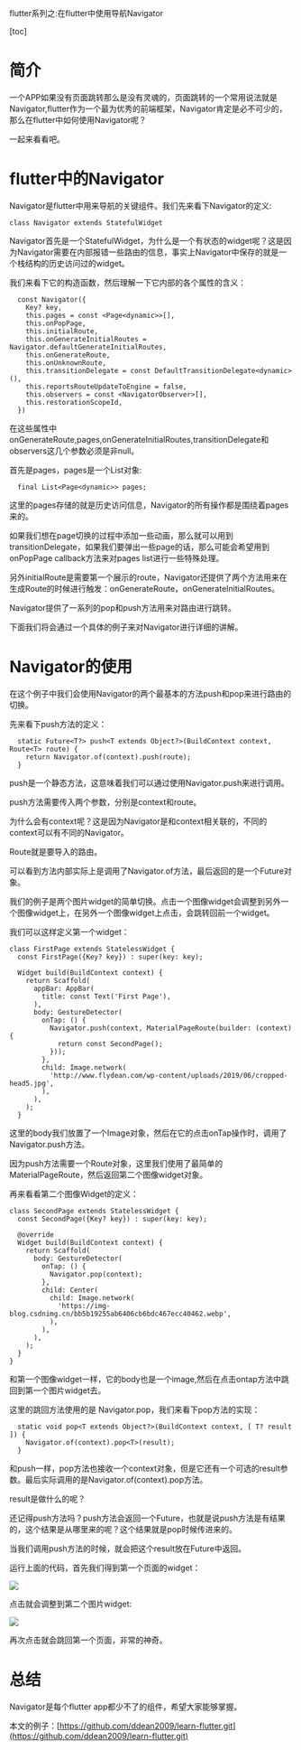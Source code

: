 flutter系列之:在flutter中使用导航Navigator

[toc]

# 简介

一个APP如果没有页面跳转那么是没有灵魂的，页面跳转的一个常用说法就是Navigator,flutter作为一个最为优秀的前端框架，Navigator肯定是必不可少的，那么在flutter中如何使用Navigator呢？

一起来看看吧。

# flutter中的Navigator

Navigator是flutter中用来导航的关键组件。我们先来看下Navigator的定义:

```
class Navigator extends StatefulWidget
```

Navigator首先是一个StatefulWidget，为什么是一个有状态的widget呢？这是因为Navigator需要在内部报错一些路由的信息，事实上Navigator中保存的就是一个栈结构的历史访问过的widget。

我们来看下它的构造函数，然后理解一下它内部的各个属性的含义：

```
  const Navigator({
    Key? key,
    this.pages = const <Page<dynamic>>[],
    this.onPopPage,
    this.initialRoute,
    this.onGenerateInitialRoutes = Navigator.defaultGenerateInitialRoutes,
    this.onGenerateRoute,
    this.onUnknownRoute,
    this.transitionDelegate = const DefaultTransitionDelegate<dynamic>(),
    this.reportsRouteUpdateToEngine = false,
    this.observers = const <NavigatorObserver>[],
    this.restorationScopeId,
  })
```

在这些属性中onGenerateRoute,pages,onGenerateInitialRoutes,transitionDelegate和observers这几个参数必须是非null。

首先是pages，pages是一个List对象:

```
  final List<Page<dynamic>> pages;
```

这里的pages存储的就是历史访问信息，Navigator的所有操作都是围绕着pages来的。

如果我们想在page切换的过程中添加一些动画，那么就可以用到transitionDelegate，如果我们要弹出一些page的话，那么可能会希望用到onPopPage callback方法来对pages list进行一些特殊处理。

另外initialRoute是需要第一个展示的route，Navigator还提供了两个方法用来在生成Route的时候进行触发：onGenerateRoute，onGenerateInitialRoutes。

Navigator提供了一系列的pop和push方法用来对路由进行跳转。

下面我们将会通过一个具体的例子来对Navigator进行详细的讲解。

# Navigator的使用

在这个例子中我们会使用Navigator的两个最基本的方法push和pop来进行路由的切换。

先来看下push方法的定义：

```
  static Future<T?> push<T extends Object?>(BuildContext context, Route<T> route) {
    return Navigator.of(context).push(route);
  }
```

push是一个静态方法，这意味着我们可以通过使用Navigator.push来进行调用。

push方法需要传入两个参数，分别是context和route。

为什么会有context呢？这是因为Navigator是和context相关联的，不同的context可以有不同的Navigator。

Route就是要导入的路由。

可以看到方法内部实际上是调用了Navigator.of方法，最后返回的是一个Future对象。

我们的例子是两个图片widget的简单切换。点击一个图像widget会调整到另外一个图像widget上，在另外一个图像widget上点击，会跳转回前一个widget。

我们可以这样定义第一个widget：

```
class FirstPage extends StatelessWidget {
  const FirstPage({Key? key}) : super(key: key);

  Widget build(BuildContext context) {
    return Scaffold(
      appBar: AppBar(
        title: const Text('First Page'),
      ),
      body: GestureDetector(
        onTap: () {
          Navigator.push(context, MaterialPageRoute(builder: (context) {
            return const SecondPage();
          }));
        },
        child: Image.network(
          'http://www.flydean.com/wp-content/uploads/2019/06/cropped-head5.jpg',
        ),
      ),
    );
  }
```

这里的body我们放置了一个Image对象，然后在它的点击onTap操作时，调用了Navigator.push方法。

因为push方法需要一个Route对象，这里我们使用了最简单的MaterialPageRoute，然后返回第二个图像widget对象。

再来看看第二个图像Widget的定义：

```
class SecondPage extends StatelessWidget {
  const SecondPage({Key? key}) : super(key: key);

  @override
  Widget build(BuildContext context) {
    return Scaffold(
      body: GestureDetector(
        onTap: () {
          Navigator.pop(context);
        },
        child: Center(
          child: Image.network(
            'https://img-blog.csdnimg.cn/bb5b19255ab6406cb6bdc467ecc40462.webp',
          ),
        ),
      ),
    );
  }
}
```

和第一个图像widget一样，它的body也是一个image,然后在点击ontap方法中跳回到第一个图片widget去。

这里的跳回方法使用的是 Navigator.pop，我们来看下pop方法的实现：

```
  static void pop<T extends Object?>(BuildContext context, [ T? result ]) {
    Navigator.of(context).pop<T>(result);
  }
```

和push一样，pop方法也接收一个context对象，但是它还有一个可选的result参数。最后实际调用的是Navigator.of(context).pop方法。

result是做什么的呢？

还记得push方法吗？push方法会返回一个Future，也就是说push方法是有结果的，这个结果是从哪里来的呢？这个结果就是pop时候传进来的。

当我们调用push方法的时候，就会把这个result放在Future中返回。

运行上面的代码，首先我们得到第一个页面的widget：

![](https://img-blog.csdnimg.cn/ccbd05692a284a429799f5e4e89b0678.png)

点击就会调整到第二个图片widget:

![](https://img-blog.csdnimg.cn/e4483cce8a4244d3a6468d7b981f182b.png)

再次点击就会跳回第一个页面，非常的神奇。

# 总结

Navigator是每个flutter app都少不了的组件，希望大家能够掌握。

本文的例子：[https://github.com/ddean2009/learn-flutter.git](https://github.com/ddean2009/learn-flutter.git)











